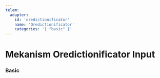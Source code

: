 ```yaml
---
telem:
  adapter:
    id: 'oredictionificator'
    name: 'Oredictionificator'
    categories: '{ "basic" }'
---
```


<script setup>
  import { data as metrics } from './common/metrics.data.ts'
</script>

# Mekanism Oredictionificator Input <RepoLink path="lib/input/mekanism/OredictionificatorInputAdapter.lua" />

<!--@include: ./common/preamble.md -->

### Basic

<MetricTable
  prefix="mekoredict:"
  :metrics="[
    { name: 'input_count',  value: '0 - inf', unit: 'item'  },
    { name: 'output_count', value: '0 - inf', unit: 'item'  }
  ]"
/>